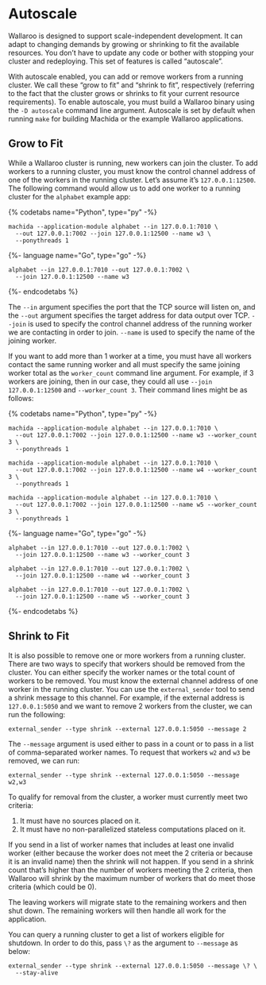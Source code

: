 # Autoscale

Wallaroo is designed to support scale-independent development. It can adapt to changing demands by growing or shrinking to fit the available resources. You don’t have to update any code or bother with stopping your cluster and redeploying. This set of features is called “autoscale”.

With autoscale enabled, you can add or remove workers from a running cluster. We call these “grow to fit” and “shrink to fit”, respectively (referring to the fact that the cluster grows or shrinks to fit your current resource requirements). To enable autoscale, you must build a Wallaroo binary using the `-D autoscale` command line argument. Autoscale is set by default when running `make` for building Machida or the example Wallaroo applications.

## Grow to Fit   

While a Wallaroo cluster is running, new workers can join the cluster.  To add workers to a running cluster, you must know the control channel address of one of the workers in the running cluster.  Let’s assume it’s `127.0.0.1:12500`.  The following command would allow us to add one worker to a running cluster for the `alphabet` example app:

{% codetabs name="Python", type="py" -%}
```
machida --application-module alphabet --in 127.0.0.1:7010 \
  --out 127.0.0.1:7002 --join 127.0.0.1:12500 --name w3 \
  --ponythreads 1
```
{%- language name="Go", type="go" -%}
```
alphabet --in 127.0.0.1:7010 --out 127.0.0.1:7002 \
  --join 127.0.0.1:12500 --name w3
```
{%- endcodetabs %}

The `--in` argument specifies the port that the TCP source will listen on, and the `--out` argument specifies the target address for data output over TCP. `--join` is used to specify the control channel address of the running worker we are contacting in order to join.  `--name` is used to specify the name of the joining worker.

If you want to add more than 1 worker at a time, you must have all workers contact the same running worker and all must specify the same joining worker total as the `worker_count` command line argument.  For example, if 3 workers are joining, then in our case, they could all use `--join 127.0.0.1:12500` and `--worker_count 3`.  Their command lines might be as follows:

{% codetabs name="Python", type="py" -%}
```
machida --application-module alphabet --in 127.0.0.1:7010 \
  --out 127.0.0.1:7002 --join 127.0.0.1:12500 --name w3 --worker_count 3 \
  --ponythreads 1

machida --application-module alphabet --in 127.0.0.1:7010 \
  --out 127.0.0.1:7002 --join 127.0.0.1:12500 --name w4 --worker_count 3 \
  --ponythreads 1

machida --application-module alphabet --in 127.0.0.1:7010 \
  --out 127.0.0.1:7002 --join 127.0.0.1:12500 --name w5 --worker_count 3 \
  --ponythreads 1
```
{%- language name="Go", type="go" -%}
```
alphabet --in 127.0.0.1:7010 --out 127.0.0.1:7002 \
  --join 127.0.0.1:12500 --name w3 --worker_count 3

alphabet --in 127.0.0.1:7010 --out 127.0.0.1:7002 \
  --join 127.0.0.1:12500 --name w4 --worker_count 3

alphabet --in 127.0.0.1:7010 --out 127.0.0.1:7002 \
  --join 127.0.0.1:12500 --name w5 --worker_count 3
```
{%- endcodetabs %}

## Shrink to Fit

It is also possible to remove one or more workers from a running cluster. 
There are two ways to specify that workers should be removed from the cluster.  You can either specify the worker names or the total count of workers to be removed.  You must know the external channel address of one worker in the running cluster.  You can use the `external_sender` tool to send a shrink message to this channel. For example, if the external address is `127.0.0.1:5050` and we want to remove 2 workers from the cluster, we can run the following:

```
external_sender --type shrink --external 127.0.0.1:5050 --message 2
```

The `--message` argument is used either to pass in a count or to pass in a list of comma-separated worker names.  To request that workers `w2` and `w3` be removed, we can run:

```
external_sender --type shrink --external 127.0.0.1:5050 --message w2,w3
```

To qualify for removal from the cluster, a worker must currently meet two criteria:

1. It must have no sources placed on it.
2. It must have no non-parallelized stateless computations placed on it.

If you send in a list of worker names that includes at least one invalid worker (either because the worker does not meet the 2 criteria or because it is an invalid name) then the shrink will not happen. If you send in a shrink count that’s higher than the number of workers meeting the 2 criteria, then Wallaroo will shrink by the maximum number of workers that do meet those criteria (which could be 0).

The leaving workers will migrate state to the remaining workers and then shut down. The remaining workers will then handle all work for the application.

You can query a running cluster to get a list of workers eligible for shutdown. In order to do this, pass `\?` as the argument to `--message` as below:

```
external_sender --type shrink --external 127.0.0.1:5050 --message \? \
  --stay-alive
```

